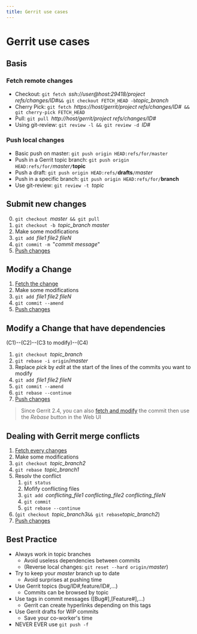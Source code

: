 ```yaml
---
title: Gerrit use cases
---
```

Gerrit use cases
================

Basis
-----

### Fetch remote changes
* Checkout: `git fetch `*ssh://user@host:29418/project refs/changes/ID#*` && git checkout FETCH_HEAD -b `*topic_branch*
* Cherry Pick: `git fetch `*https://host/gerrit/project refs/changes/ID#*` && git cherry-pick FETCH_HEAD`
* Pull: `git pull `*http://host/gerrit/project refs/changes/ID#*
* Using git-review: `git review -l && git review -d `*ID#*

### Push local changes
* Basic push on master: `git push origin HEAD:refs/for/master`
* Push in a Gerrit topic branch: `git push origin HEAD:refs/for/`*master*`/`**topic**
* Push a draft: `git push origin HEAD:refs/`**drafts**`/`*master*
* Push in a specific branch: `git push origin HEAD:refs/for/`**branch**
* Use git-review: `git review -t `*topic*

Submit new changes
------------------
0. `git checkout `*master*` && git pull`
1. `git checkout -b `*topic_branch* *master*
2. Make some modifications
3. `git add `*file1 file2 fileN*
4. `git commit -m `"*commit message*"
5. [Push changes](#push-local-changes)

Modify a Change
---------------
1. [Fetch the change](#fetch-remote-changes)
2. Make some modifications
3. `git add `*file1 file2 fileN*
4. `git commit --amend`
5. [Push changes](#push-local-changes)

Modify a Change that have dependencies
--------------------------------------
(C1)--(C2)--(C3 to modify)--(C4)

1. `git checkout `*topic_branch*
2. `git rebase -i origin`/*master*
3. Replace *pick* by *edit* at the start of the lines of the commits you want to modify
4. `git add `*file1 file2 fileN*
5. `git commit --amend`
6. `git rebase --continue`
7. [Push changes](#push-local-changes)

> Since Gerrit 2.4, you can also [fetch and modify](#modify-a-change) the commit then use the *Rebase* button in the Web UI

Dealing with Gerrit merge conflicts
-----------------------------------
1. [Fetch every changes](#fetch-remote-changes)
2. Make some modifications
3. `git checkout `*topic_branch2*
4. `git rebase `*topic_branch1*
5. Resolv the conflict
    1. `git status`
    2. Mofify conflicting files
    3. `git add `*conflicting_file1 conflicting_file2 conflicting_fileN*
    4. `git commit`
    5. `git rebase --continue`
5. (`git checkout `*topic_branch3*` && git rebase `*topic_branch2*)
6. [Push changes](#push-local-changes)

Best Practice
-------------
* Always work in topic branches
    * Avoid useless dependencies between commits
    * (Reverse local changes: `git reset --hard origin/`*master*)
* Try to keep your *master* branch up to date
    * Avoid surprises at pushing time
* Use Gerrit topics (bug/ID#,feature/ID#,...)
    * Commits can be browsed by topic
* Use tags in commit messages ([Bug#],[Feature#],...)
    * Gerrit can create hyperlinks depending on this tags
* Use Gerrit drafts for WIP commits
    * Save your co-worker's time
* NEVER EVER use `git push -f`
